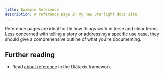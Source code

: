 ```yaml
---
title: Example Reference
description: A reference page in my new Starlight docs site.
---
```


Reference pages are ideal for thi how things work in terse and clear terms.
Less concerned with telling a story or addressing a specific use case, they should give a comprehensive outline of what you're documenting.

## Further reading

- Read [about reference](https://diataxis.fr/reference/) in the Diátaxis framework

